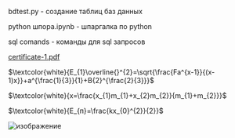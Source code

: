 bdtest.py - создание таблиц баз данных

python шпора.ipynb - шпаргалка по python

sql comands - команды для sql запросов

[certificate-1.pdf](https://github.com/NeFey/About-Novokshonov-Timofey-work-files/files/10088134/certificate-1.pdf)

$\textcolor{white}{E_{1}\overline{}^{2}=\sqrt{\frac{Fa^{x-1}}{(x-1)x}}+a^{\frac{1}{3}}{1}+B{2}^{\frac{2}{3}}}$

$\textcolor{white}{x=\frac{x_{1}m_{1}+x_{2}m_{2}}{m_{1}+m_{2}}}$ 

$\textcolor{white}{E_{п}=\frac{kx_{0}^{2}}{2}}$

![изображение](https://user-images.githubusercontent.com/114712728/205198334-2a974483-5a70-400d-9754-b92d06d0d13b.png)

